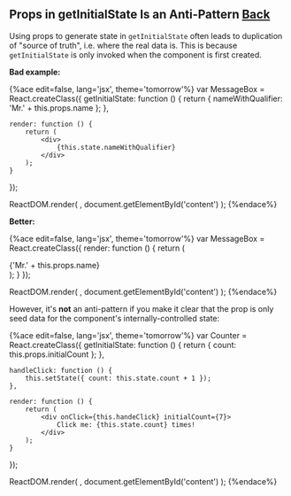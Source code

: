 ## Props in getInitialState Is an Anti-Pattern [Back](./../react.md)

Using props to generate state in `getInitialState` often leads to duplication of "source of truth", i.e. where the real data is. This is because `getInitialState` is only invoked when the component is first created.

**Bad example:**

{%ace edit=false, lang='jsx', theme='tomorrow'%}
var MessageBox = React.createClass({
    getInitialState: function () {
        return { nameWithQualifier: 'Mr.' + this.props.name };
    },
    
    render: function () {
        return (
            <div>
                {this.state.nameWithQualifier}
            </div>
        );
    }
});

ReactDOM.render(
    <MessageBox name="aleen42" />,
    document.getElementById('content')
);
{%endace%}

**Better:**

{%ace edit=false, lang='jsx', theme='tomorrow'%}
var MessageBox = React.createClass({
    render: function () {
        return (
            <div>
                {'Mr.' + this.props.name}
            </div>
        );
    }
});

ReactDOM.render(
    <MessageBox name="aleen42" />,
    document.getElementById('content')
);
{%endace%}

However, it's **not** an anti-pattern if you make it clear that the prop is only seed data for the component's internally-controlled state:

{%ace edit=false, lang='jsx', theme='tomorrow'%}
var Counter = React.createClass({
    getInitialState: function () {
        return { count: this.props.initialCount };
    },
    
    handleClick: function () {
        this.setState({ count: this.state.count + 1 });
    },
    
    render: function () {
        return (
            <div onClick={this.handeClick} initialCount={7}>
                Click me: {this.state.count} times!
            </div>
        );
    }
});

ReactDOM.render(
    <MessageBox name="aleen42" />,
    document.getElementById('content')
);
{%endace%}
